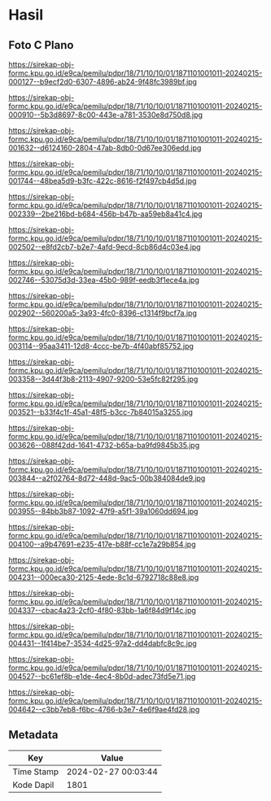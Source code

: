 # Hasil

## Foto C Plano

https://sirekap-obj-formc.kpu.go.id/e9ca/pemilu/pdpr/18/71/10/10/01/1871101001011-20240215-000127--b9ecf2d0-6307-4896-ab24-9f48fc3989bf.jpg

https://sirekap-obj-formc.kpu.go.id/e9ca/pemilu/pdpr/18/71/10/10/01/1871101001011-20240215-000910--5b3d8697-8c00-443e-a781-3530e8d750d8.jpg

https://sirekap-obj-formc.kpu.go.id/e9ca/pemilu/pdpr/18/71/10/10/01/1871101001011-20240215-001632--d6124160-2804-47ab-8db0-0d67ee306edd.jpg

https://sirekap-obj-formc.kpu.go.id/e9ca/pemilu/pdpr/18/71/10/10/01/1871101001011-20240215-001744--48bea5d9-b3fc-422c-8616-f2f497cb4d5d.jpg

https://sirekap-obj-formc.kpu.go.id/e9ca/pemilu/pdpr/18/71/10/10/01/1871101001011-20240215-002339--2be216bd-b684-456b-b47b-aa59eb8a41c4.jpg

https://sirekap-obj-formc.kpu.go.id/e9ca/pemilu/pdpr/18/71/10/10/01/1871101001011-20240215-002502--e8fd2cb7-b2e7-4afd-9ecd-8cb86d4c03e4.jpg

https://sirekap-obj-formc.kpu.go.id/e9ca/pemilu/pdpr/18/71/10/10/01/1871101001011-20240215-002746--53075d3d-33ea-45b0-989f-eedb3f1ece4a.jpg

https://sirekap-obj-formc.kpu.go.id/e9ca/pemilu/pdpr/18/71/10/10/01/1871101001011-20240215-002902--560200a5-3a93-4fc0-8396-c1314f9bcf7a.jpg

https://sirekap-obj-formc.kpu.go.id/e9ca/pemilu/pdpr/18/71/10/10/01/1871101001011-20240215-003114--95aa3411-12d8-4ccc-be7b-4f40abf85752.jpg

https://sirekap-obj-formc.kpu.go.id/e9ca/pemilu/pdpr/18/71/10/10/01/1871101001011-20240215-003358--3d44f3b8-2113-4907-9200-53e5fc82f295.jpg

https://sirekap-obj-formc.kpu.go.id/e9ca/pemilu/pdpr/18/71/10/10/01/1871101001011-20240215-003521--b33f4c1f-45a1-48f5-b3cc-7b84015a3255.jpg

https://sirekap-obj-formc.kpu.go.id/e9ca/pemilu/pdpr/18/71/10/10/01/1871101001011-20240215-003626--088f42dd-1641-4732-b65a-ba9fd9845b35.jpg

https://sirekap-obj-formc.kpu.go.id/e9ca/pemilu/pdpr/18/71/10/10/01/1871101001011-20240215-003844--a2f02764-8d72-448d-9ac5-00b384084de9.jpg

https://sirekap-obj-formc.kpu.go.id/e9ca/pemilu/pdpr/18/71/10/10/01/1871101001011-20240215-003955--84bb3b87-1092-47f9-a5f1-39a1060dd694.jpg

https://sirekap-obj-formc.kpu.go.id/e9ca/pemilu/pdpr/18/71/10/10/01/1871101001011-20240215-004100--a9b47691-e235-417e-b88f-cc1e7a29b854.jpg

https://sirekap-obj-formc.kpu.go.id/e9ca/pemilu/pdpr/18/71/10/10/01/1871101001011-20240215-004231--000eca30-2125-4ede-8c1d-6792718c88e8.jpg

https://sirekap-obj-formc.kpu.go.id/e9ca/pemilu/pdpr/18/71/10/10/01/1871101001011-20240215-004337--cbac4a23-2cf0-4f80-83bb-1a6f84d9f14c.jpg

https://sirekap-obj-formc.kpu.go.id/e9ca/pemilu/pdpr/18/71/10/10/01/1871101001011-20240215-004431--1f414be7-3534-4d25-97a2-dd4dabfc8c9c.jpg

https://sirekap-obj-formc.kpu.go.id/e9ca/pemilu/pdpr/18/71/10/10/01/1871101001011-20240215-004527--bc61ef8b-e1de-4ec4-8b0d-adec73fd5e71.jpg

https://sirekap-obj-formc.kpu.go.id/e9ca/pemilu/pdpr/18/71/10/10/01/1871101001011-20240215-004642--c3bb7eb8-f6bc-4766-b3e7-4e6f9ae4fd28.jpg


## Metadata

| Key        | Value               |
| ---------- | ------------------- |
| Time Stamp | 2024-02-27 00:03:44 |
| Kode Dapil | 1801                |



